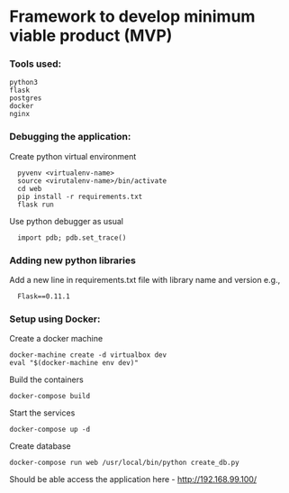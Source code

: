 # Framework to develop minimum viable product (MVP)



### Tools used:

    python3
    flask
    postgres
    docker
    nginx

### Debugging the application:

  Create python virtual environment

      pyvenv <virtualenv-name>
      source <virutalenv-name>/bin/activate
      cd web
      pip install -r requirements.txt
      flask run

  Use python debugger as usual

      import pdb; pdb.set_trace()

### Adding new python libraries


  Add a new line in requirements.txt file with library name and version
  e.g.,

      Flask==0.11.1


### Setup using Docker:

  Create a docker machine

    docker-machine create -d virtualbox dev
    eval "$(docker-machine env dev)"

  Build the containers

    docker-compose build

  Start the services

    docker-compose up -d

  Create database

    docker-compose run web /usr/local/bin/python create_db.py

  Should be able access the application here - http://192.168.99.100/
